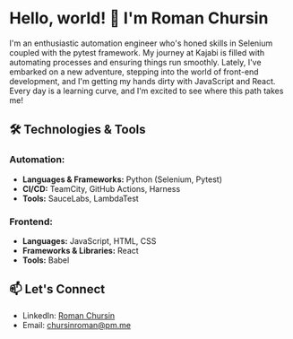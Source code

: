 # Hello, world! 👋 I'm Roman Chursin

I'm an enthusiastic automation engineer who's honed skills in Selenium coupled with the pytest framework. My journey at Kajabi is filled with automating processes and ensuring things run smoothly. Lately, I've embarked on a new adventure, stepping into the world of front-end development, and I'm getting my hands dirty with JavaScript and React. Every day is a learning curve, and I'm excited to see where this path takes me!

## 🛠 Technologies & Tools

### **Automation:**
- **Languages & Frameworks:** Python (Selenium, Pytest)
- **CI/CD:** TeamCity, GitHub Actions, Harness
- **Tools:** SauceLabs, LambdaTest

### **Frontend:**
- **Languages:** JavaScript, HTML, CSS
- **Frameworks & Libraries:** React
- **Tools:** Babel

## 📫 Let's Connect

- LinkedIn: [Roman Chursin](https://www.linkedin.com/in/roman-chursin/)
- Email: chursinroman@pm.me



<!-- 
😊 Throughout my time at Kajabi, I've had the chance to play around with some really cool automation tools, especially Selenium and pytest. It's been such a rewarding experience seeing my scripts come to life and streamline tasks! On the side, I've been dipping my toes into front-end development. Playing with JavaScript, React.js, HTML5, and CSS has opened up a whole new world of creativity for me. Every day brings a new challenge and a chance to learn something new, and I absolutely love it!


Hi there! In my journey as an automation engineer, I've delved deep into tools like **Selenium** and the **pytest** framework, making the automation processes more efficient at [Company Name]. Beyond automation, my passion has extended to frontend development where I've been honing my skills with **JavaScript**, **React.js**, **HTML5**, and **CSS**. Whether it's designing a seamless user interface or automating complex workflows, I'm always eager to learn and grow!

## 🛠 Technologies & Tools

### **Automation:**
- **Languages & Frameworks:** Python (Selenium, Pytest), JavaScript (Puppeteer)
- **CI/CD:** Jenkins, GitHub Actions, CircleCI
- **Tools:** Docker, Kubernetes, Ansible

### **Frontend:**
- **Languages:** JavaScript, TypeScript, HTML, CSS
- **Frameworks & Libraries:** React, Redux, Angular, Vue.js
- **Tools:** Webpack, Babel, ESLint, Jest

## 🌱 Recent Projects

- **Automated Testing Suite:** Developed an end-to-end testing suite using Selenium and Python, increasing code coverage by 30%.
- **E-commerce Frontend:** Led the team in revamping an e-commerce platform with React and Redux, improving load times by 40%.

## 📊 GitHub Stats

![Your Name's GitHub stats](https://github-readme-stats.vercel.app/api?username=yourusername&show_icons=true&theme=radical)

## 📫 Let's Connect

- LinkedIn: [your-linkedin](https://www.linkedin.com/in/your-username/)
- Twitter: [@yourtwitter](https://twitter.com/yourtwitter)
- Email: your.email@example.com

## 🔗 Additional Resources

- Portfolio: [your-portfolio-link](#)
- Automation Docs: [your-docs-link](#)
-->


<!--
<div align="left">
  <div align="left"><h2>I code with</h2></div>
  <img src="https://cdn.jsdelivr.net/gh/devicons/devicon/icons/python/python-original.svg" height="40" alt="python logo" />
  <img src="https://cdn.jsdelivr.net/gh/devicons/devicon/icons/pytest/pytest-original.svg" height="40" alt="pytest logo" style="margin-left:12px" />
  <img src="https://cdn.jsdelivr.net/gh/devicons/devicon/icons/javascript/javascript-original.svg" height="40" alt="javascript logo" style="margin-left:12px" />
  <img src="https://cdn.jsdelivr.net/gh/devicons/devicon/icons/react/react-original.svg" height="40" alt="react logo" style="margin-left:12px" />
  <img src="https://cdn.jsdelivr.net/gh/devicons/devicon/icons/html5/html5-original.svg" height="40" alt="html5 logo" style="margin-left:12px" />
</div>

## 🛠 Technologies & Tools

- **Languages:** Python, JavaScript
- **Frontend:** React
- **Backend:** Node.js
- **Databases:** PostgreSQL
- **DevOps:** Docker, Jenkins, AWS
- **Other:** Git, Webpack, Babel

## 📫 How to reach me

- LinkedIn: [your-linkedin](https://www.linkedin.com/in/roman-chursin/)
- Email: romanchursin@me.com

PICTURE/GIF in the middle of the screen
<p align="center">
  <img height="150" src="https://camo.githubusercontent.com/62da68eb62b1e5f175f7d1f0191dd89a653d7908feb22d37d4a0ab07365d6791/68747470733a2f2f6d656469612e67697068792e636f6d2f6d656469612f4d3967624264396e6244724f5475314d71782f67697068792e676966" alt="Animated GIF"/>
</p> 

## 📫 How to reach me 👇
<p align="left">
  <a href="https://www.linkedin.com/in/roman-chursin/">
    <img src="https://img.shields.io/static/v1?message=LinkedIn&logo=linkedin&label=&color=0077B5&logoColor=white&labelColor=&style=for-the-badge" alt="LinkedIn">
  </a>
</p>


<br clear="both">

<img src="https://raw.githubusercontent.com/RChursin/RChursin/output/snake.svg" alt="Snake animation" />

###

<div align="center">
  <img src="https://cdn.jsdelivr.net/gh/devicons/devicon/icons/python/python-original.svg" height="40" alt="python logo"  />
  <img width="12" />
  <img src="https://cdn.jsdelivr.net/gh/devicons/devicon/icons/pytest/pytest-original.svg" height="40" alt="pytest logo"  />
  <img width="12" />
  <img src="https://cdn.jsdelivr.net/gh/devicons/devicon/icons/javascript/javascript-original.svg" height="40" alt="javascript logo"  />
  <img width="12" />
  <img src="https://cdn.jsdelivr.net/gh/devicons/devicon/icons/react/react-original.svg" height="40" alt="react logo"  />
  <img width="12" />
  <img src="https://cdn.jsdelivr.net/gh/devicons/devicon/icons/html5/html5-original.svg" height="40" alt="html5 logo"  />
</div>

###

<div align="center">
  <img src="https://raw.githubusercontent.com/maurodesouza/profile-readme-generator/master/src/assets/icons/social/linkedin/default.svg" width="52" height="40" alt="linkedin logo"  />
  <img src="https://raw.githubusercontent.com/maurodesouza/profile-readme-generator/master/src/assets/icons/social/twitter/default.svg" width="52" height="40" alt="twitter logo"  />
  <img src="https://raw.githubusercontent.com/maurodesouza/profile-readme-generator/master/src/assets/icons/social/telegram/default.svg" width="52" height="40" alt="telegram logo"  />
</div>

###
### Hi there 👋
###
[![LinkedIn](https://img.shields.io/static/v1?message=LinkedIn&logo=linkedin&label=&color=0077B5&logoColor=white&labelColor=&style=for-the-badge)](https://www.linkedin.com/in/roman-chursin/)
###

**RChursin/RChursin** is a ✨ _special_ ✨ repository because its `README.md` (this file) appears on your GitHub profile.

Here are some ideas to get you started:

- 🔭 I’m currently working on ...
- 🌱 I’m currently learning ...
- 👯 I’m looking to collaborate on ...
- 🤔 I’m looking for help with ...
- 💬 Ask me about ...
- 📫 How to reach me: ...
- 😄 Pronouns: ...
- ⚡ Fun fact: ...

<div align="center">
  <img height="150" src="https://camo.githubusercontent.com/62da68eb62b1e5f175f7d1f0191dd89a653d7908feb22d37d4a0ab07365d6791/68747470733a2f2f6d656469612e67697068792e636f6d2f6d656469612f4d3967624264396e6244724f5475314d71782f67697068792e676966"  />
</div>

###

<div align="center">
  <img src="https://img.shields.io/static/v1?message=LinkedIn&logo=linkedin&label=&color=0077B5&logoColor=white&labelColor=&style=for-the-badge" height="25" alt="linkedin logo"  />
  <img src="https://img.shields.io/static/v1?message=Youtube&logo=youtube&label=&color=FF0000&logoColor=white&labelColor=&style=for-the-badge" height="25" alt="youtube logo"  />
  <img src="https://img.shields.io/static/v1?message=Twitter&logo=twitter&label=&color=1DA1F2&logoColor=white&labelColor=&style=for-the-badge" height="25" alt="twitter logo"  />
</div>

###

<div align="center">
  <img src="https://visitor-badge.laobi.icu/badge?page_id=maurodesouza.maurodesouza&"  />
</div>

###

<h1 align="center">hey there 👋</h1>

###

<h3 align="left">👩‍💻  About Me</h3>

###

<p align="left">I'm ... from ....<br><br>- 🔭 I’m working as ...<br>- 📚 I'm currently learning ...<br>- ⚡ In my free time I ...</p>

###

<h3 align="left">🛠 Language and tools</h3>

###

<div align="left">
  <img src="https://cdn.jsdelivr.net/gh/devicons/devicon/icons/go/go-original-wordmark.svg" height="40" alt="go logo"  />
  <img width="12" />
  <img src="https://cdn.jsdelivr.net/gh/devicons/devicon/icons/rust/rust-plain.svg" height="40" alt="rust logo"  />
  <img width="12" />
  <img src="https://cdn.jsdelivr.net/gh/devicons/devicon/icons/ruby/ruby-plain-wordmark.svg" height="40" alt="ruby logo"  />
  <img width="12" />
  <img src="https://cdn.jsdelivr.net/gh/devicons/devicon/icons/dot-net/dot-net-plain-wordmark.svg" height="40" alt="dot-net logo"  />
  <img width="12" />
  <img src="https://cdn.jsdelivr.net/gh/devicons/devicon/icons/firebase/firebase-plain-wordmark.svg" height="40" alt="firebase logo"  />
  <img width="12" />
  <img src="https://cdn.jsdelivr.net/gh/devicons/devicon/icons/amazonwebservices/amazonwebservices-original.svg" height="40" alt="amazonwebservices logo"  />
  <img width="12" />
  <img src="https://cdn.jsdelivr.net/gh/devicons/devicon/icons/circleci/circleci-plain.svg" height="40" alt="circleci logo"  />
  <img width="12" />
  <img src="https://cdn.jsdelivr.net/gh/devicons/devicon/icons/kubernetes/kubernetes-plain.svg" height="40" alt="kubernetes logo"  />
  <img width="12" />
  <img src="https://cdn.jsdelivr.net/gh/devicons/devicon/icons/docker/docker-plain-wordmark.svg" height="40" alt="docker logo"  />
</div>

###

<h3 align="left">🔥   My Stats :</h3>

###

<div align="center">
  <img src="https://streak-stats.demolab.com?user=maurodesouza&locale=en&mode=daily&theme=dark&hide_border=false&border_radius=5&order=3" height="220" alt="streak graph"  />
</div>

###
-->
